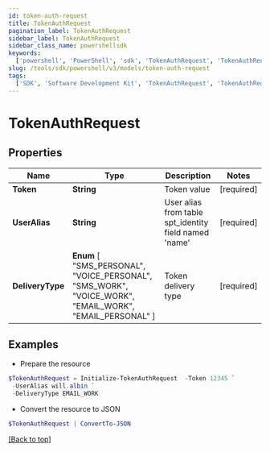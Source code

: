 ```yaml
---
id: token-auth-request
title: TokenAuthRequest
pagination_label: TokenAuthRequest
sidebar_label: TokenAuthRequest
sidebar_class_name: powershellsdk
keywords:
  ['powershell', 'PowerShell', 'sdk', 'TokenAuthRequest', 'TokenAuthRequest']
slug: /tools/sdk/powershell/v3/models/token-auth-request
tags:
  ['SDK', 'Software Development Kit', 'TokenAuthRequest', 'TokenAuthRequest']
---
```


# TokenAuthRequest

## Properties

| Name | Type | Description | Notes |
| --- | --- | --- | --- |
| **Token** | **String** | Token value | [required] |
| **UserAlias** | **String** | User alias from table spt_identity field named 'name' | [required] |
| **DeliveryType** | **Enum** [ "SMS_PERSONAL", "VOICE_PERSONAL", "SMS_WORK", "VOICE_WORK", "EMAIL_WORK", "EMAIL_PERSONAL" ] | Token delivery type | [required] |

## Examples

- Prepare the resource

```powershell
$TokenAuthRequest = Initialize-TokenAuthRequest  -Token 12345 `
 -UserAlias will.albin `
 -DeliveryType EMAIL_WORK
```

- Convert the resource to JSON

```powershell
$TokenAuthRequest | ConvertTo-JSON
```

[[Back to top]](#)
